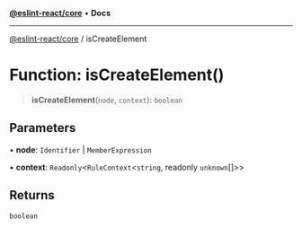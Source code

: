 [**@eslint-react/core**](../README.md) • **Docs**

***

[@eslint-react/core](../README.md) / isCreateElement

# Function: isCreateElement()

> **isCreateElement**(`node`, `context`): `boolean`

## Parameters

• **node**: `Identifier` \| `MemberExpression`

• **context**: `Readonly`\<`RuleContext`\<`string`, readonly `unknown`[]\>\>

## Returns

`boolean`
